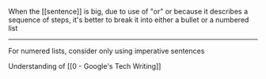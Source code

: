 When the [[sentence]] is big, due to use of "or" or because it describes a sequence of steps, it's better to break it into either a bullet or a numbered list

---

For numered lists, consider only using imperative sentences

Understanding of [[0 - Google's Tech Writing]]
